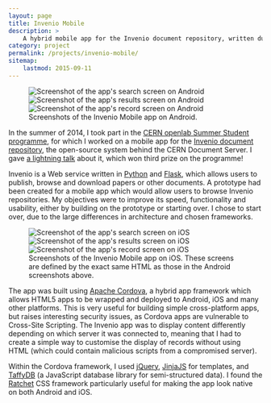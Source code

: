 ```yaml
---
layout: page
title: Invenio Mobile
description: >
    A hybrid mobile app for the Invenio document repository, written during my summer at CERN.
category: project
permalink: /projects/invenio-mobile/
sitemap:
    lastmod: 2015-09-11
---
```


<figure>
	<div class="pure-g">
		<div class="pure-u-1-3"><img alt="Screenshot of the app's search screen on Android" src="{{site.baseurl}}/img/projects/invenio-mobile/android/search.png"></div>
		<div class="pure-u-1-3"><img alt="Screenshot of the app's results screen on Android" src="{{site.baseurl}}/img/projects/invenio-mobile/android/results.png"></div>
		<div class="pure-u-1-3"><img alt="Screenshot of the app's record screen on Android" src="{{site.baseurl}}/img/projects/invenio-mobile/android/record.png"></div>
	</div>
	<figcaption>Screenshots of the Invenio Mobile app on Android.</figcaption>
</figure>

In the summer of 2014, I took part in the [CERN openlab Summer Student programme][openlab-ss], for which I worked on a mobile app for the [Invenio document repository][invenio], the open-source system behind the CERN Document Server. I gave [a lightning talk][lightning-talk] about it, which won third prize on the programme!

Invenio is a Web service written in [Python][] and [Flask][], which allows users to publish, browse and download papers or other documents. A prototype had been created for a mobile app which would allow users to browse Invenio repositories. My objectives were to improve its speed, functionality and usability, either by building on the prototype or starting over. I chose to start over, due to the large differences in architecture and chosen frameworks.

<figure>
	<div class="pure-g">
		<div class="pure-u-1-3"><img alt="Screenshot of the app's search screen on iOS" src="{{site.baseurl}}/img/projects/invenio-mobile/ios/search.png"></div>
		<div class="pure-u-1-3"><img alt="Screenshot of the app's results screen on iOS" src="{{site.baseurl}}/img/projects/invenio-mobile/ios/results.png"></div>
		<div class="pure-u-1-3"><img alt="Screenshot of the app's record screen on iOS" src="{{site.baseurl}}/img/projects/invenio-mobile/ios/record.png"></div>
	</div>
	<figcaption>Screenshots of the Invenio Mobile app on iOS. These screens are defined by the exact same HTML as those in the Android screenshots above.</figcaption>
</figure>

The app was built using [Apache Cordova][], a hybrid app framework which allows HTML5 apps to be wrapped and deployed to Android, iOS and many other platforms. This is very useful for building simple cross-platform apps, but raises interesting security issues, as Cordova apps are vulnerable to Cross-Site Scripting. The Invenio app was to display content differently depending on which server it was connected to, meaning that I had to create a simple way to customise the display of records without using HTML (which could contain malicious scripts from a compromised server).

Within the Cordova framework, I used [jQuery][], [JinjaJS][] for templates, and [TaffyDB][] (a JavaScript database library for semi-structured data). I found the [Ratchet][] CSS framework particularly useful for making the app look native on both Android and iOS.

[openlab-ss]: http://openlab.web.cern.ch/summer-student-programme
[invenio]: http://invenio-software.org/
[lightning-talk]: https://cds.cern.ch/record/1750935?ln=en
[Python]: https://python.org/
[Flask]: http://flask.pocoo.org/
[Apache Cordova]: https://cordova.apache.org/
[jQuery]: https://jquery.com/
[JinjaJS]: https://github.com/sstur/jinja-js
[TaffyDB]: http://www.taffydb.com/
[Ratchet]: http://goratchet.com/
